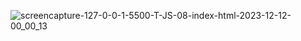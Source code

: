 
![screencapture-127-0-0-1-5500-T-JS-08-index-html-2023-12-12-00_00_13](https://github.com/Het2604/Odd-or-Even-Number.io/assets/137598780/15121e45-0e95-4382-bc83-bb8fcaac0586)
